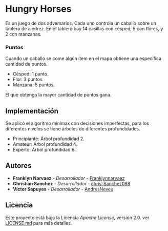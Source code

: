 # Hungry Horses
Es un juego de dos adversarios. Cada uno controla un caballo sobre un tablero de ajedrez. 
En el tablero hay 14 casillas con césped, 5 con flores, y 2 con manzanas.
### Puntos
Cuando un caballo se come algún ítem en el mapa obtiene una específica cantidad de puntos.
* Césped: 1 punto.
* Flor: 3 puntos.
* Manzana: 5 puntos.

El que obtenga la mayor cantidad de puntos gana.
## Implementación
Se aplicó el algoritmo minimax con decisiones imperfectas, para los diferentes niveles se tiene árboles
de diferentes profundidades.
* Principiante: Árbol profundidad 2.
* Amateur: Árbol profundidad 4.
* Experto: Árbol profundidad 6.
## Autores
* **Franklyn Narvaez** - *Desarrollador* - [Franklynnarvaez](https://github.com/Franklynnarvaez)
* **Christian Sanchez** - *Desarrollador* - [chris-Sanchez098](https://github.com/chris-Sanchez098)
* **Víctor Sapuyes** - *Desarrollador* - [AndresNeveu](https://github.com/andresNeveu)

## Licencia
Este proyecto está bajo la Licencia *Apache License*, version 2.0. ver [LICENSE.md](LICENSE.md) para más detalles. 